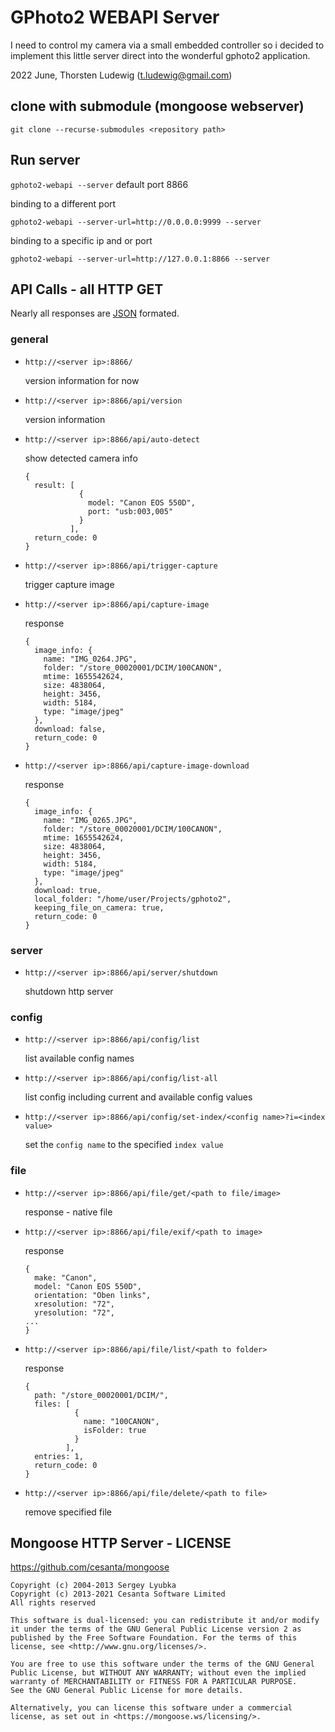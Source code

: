 # GPhoto2 WEBAPI Server

I need to control my camera via a small embedded controller so i decided to implement this little server direct into the wonderful gphoto2 application. 

2022 June, Thorsten Ludewig (t.ludewig@gmail.com)

## clone with submodule (mongoose webserver)

`git clone --recurse-submodules <repository path>` 

## Run server

`gphoto2-webapi --server` default port 8866

binding to a different port 

`gphoto2-webapi --server-url=http://0.0.0.0:9999 --server`

binding to a specific ip and or port

`gphoto2-webapi --server-url=http://127.0.0.1:8866 --server`

## API Calls - all HTTP GET

Nearly all responses are [JSON](https://json.org) formated.

### general

- `http://<server ip>:8866/` 

  version information for now

- `http://<server ip>:8866/api/version` 

  version information

- `http://<server ip>:8866/api/auto-detect` 

  show detected camera info
  ```jsonc
  {
    result: [
              {
                model: "Canon EOS 550D",
                port: "usb:003,005"
              }
            ],
    return_code: 0
  }
  ```

- `http://<server ip>:8866/api/trigger-capture` 

  trigger capture image

- `http://<server ip>:8866/api/capture-image`

  response

  ```jsonc
  {
    image_info: {
      name: "IMG_0264.JPG",
      folder: "/store_00020001/DCIM/100CANON",
      mtime: 1655542624,
      size: 4838064,
      height: 3456,
      width: 5184,
      type: "image/jpeg"
    },
    download: false,
    return_code: 0
  }
  ```

- `http://<server ip>:8866/api/capture-image-download` 

  response
  
  ```jsonc
  {
    image_info: {
      name: "IMG_0265.JPG",
      folder: "/store_00020001/DCIM/100CANON",
      mtime: 1655542624,
      size: 4838064,
      height: 3456,
      width: 5184,
      type: "image/jpeg"
    },
    download: true,
    local_folder: "/home/user/Projects/gphoto2",
    keeping_file_on_camera: true,
    return_code: 0
  }
  ```


### server

- `http://<server ip>:8866/api/server/shutdown` 

  shutdown http server

### config

- `http://<server ip>:8866/api/config/list` 

  list available config names

- `http://<server ip>:8866/api/config/list-all` 

  list config including current and available config values

- `http://<server ip>:8866/api/config/set-index/<config name>?i=<index value>` 

  set the `config name` to the specified `index value` 

### file

- `http://<server ip>:8866/api/file/get/<path to file/image>` 

  response - native file

- `http://<server ip>:8866/api/file/exif/<path to image>` 

  response 
  
  ```jsonc
  {
    make: "Canon",
    model: "Canon EOS 550D",
    orientation: "Oben links",
    xresolution: "72",
    yresolution: "72",
  ...
  }
  ``` 

- `http://<server ip>:8866/api/file/list/<path to folder>` 

  response
  
  ```jsonc
  {
    path: "/store_00020001/DCIM/",
    files: [
             {
               name: "100CANON",
               isFolder: true
             }
           ],
    entries: 1,
    return_code: 0
  }
  ```

- `http://<server ip>:8866/api/file/delete/<path to file>` 

  remove specified file

## Mongoose HTTP Server - LICENSE

https://github.com/cesanta/mongoose


```
Copyright (c) 2004-2013 Sergey Lyubka
Copyright (c) 2013-2021 Cesanta Software Limited
All rights reserved

This software is dual-licensed: you can redistribute it and/or modify
it under the terms of the GNU General Public License version 2 as
published by the Free Software Foundation. For the terms of this
license, see <http://www.gnu.org/licenses/>.

You are free to use this software under the terms of the GNU General
Public License, but WITHOUT ANY WARRANTY; without even the implied
warranty of MERCHANTABILITY or FITNESS FOR A PARTICULAR PURPOSE.
See the GNU General Public License for more details.

Alternatively, you can license this software under a commercial
license, as set out in <https://mongoose.ws/licensing/>.
```
